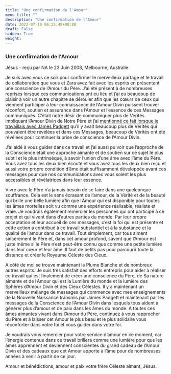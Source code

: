 ```yaml
---
title: "Une confirmation de l'Amour"
menu_title: ""
description: "Une confirmation de l'Amour"
date: 2022-07-10 06:25:48+00:80
draft: False
hidden: True
weight:
---
```

### Une confirmation de l'Amour

Jésus - reçu par NA le 23 Juin 2008, Melbourne, Australie.

Je suis avec vous ce soir pour confirmer le merveilleux partage et le travail de collaboration que vous et Zara avez fait avec les esprits en présentant une conscience de l’Amour du Père. J’ai été présent à de nombreuses reprises lorsque ces communications ont eu lieu et j’ai eu beaucoup de plaisir à voir un autre chapitre se dérouler afin que les cœurs de ceux qui viennent participer à leur connaissance de l’Amour Divin puissent trouver réconfort, soutien et assurance dans l’Amour et l’essence de ces Messages communiqués. C’était notre désir de communiquer plus de Vérités impliquant l’Amour Divin de Notre Père et j’ai [mentionné ce fait lorsque je travaillais avec James Padgett](/fr-james-padgett-messages/fr-padgett-messages-date-order/fr-padgett-messages-1920-1922/fr-1920-3-7-1-jep-jesus/) qu’il y avait beaucoup plus de Vérités qui pouvaient être révélées et dans ces Messages, beaucoup de Vérités ont été révélées pour continuer la prise de conscience de l’Amour Divin.

J’ai aidé à vous guider dans ce travail et j’ai aussi pu voir que l’approche de la Conscience était une approche aimante et de soutien sur ce sujet le plus subtil et le plus intrinsèque, à savoir l’union d’une âme avec l’âme du Père. Vous avez tous les deux bien écouté et vous avez tous les deux bien reçu et aussi votre propre condition d’âme était suffisamment développée avant ces messages pour que nos communications avec vous soient les plus accessibles et révélatrices dans leur essence.

Vivre avec le Père n’a jamais besoin de se faire dans une quelconque souffrance. Cela est le sens écrasant de l’amour, de la Vérité et de la beauté qui brille une belle lumière afin que l’Amour qui est disponible pour toutes les âmes mortelles soit vu comme une expérience réalisable, réaliste et vraie. Je voudrais également remercier les personnes qui ont participé à ce projet et qui vivent dans d’autres parties du monde. Par leur propre acceptation et leur accueil de ces messages, c’est la foi qui est présente et cette action a contribué à ce travail substantiel et à la substance et la qualité de l’amour dans ce travail. Tout simplement, car tous aiment sincèrement le Père et, dans cet amour profond, savent que l’Amour est juste même si le Père n’est peut-être connu que comme une petite lumière dans leur cœur et leur âme. Il faut de petits pas pour parcourir toute la distance et créer le Royaume Céleste des Cieux.

A côté de moi se trouve maintenant la Plume Blanche et de nombreux autres esprits. Je suis très satisfait des efforts entrepris pour aider à réaliser ce travail qui est finalement de créer une conscience du Père, de Sa nature aimante et de l’Amour qui est la Lumière du monde et la lumière des Sphères d’Amour Divin et des Cieux Célestes. Il y a maintenant un merveilleux mélange de messages qui commence avec mes enseignements de la Nouvelle Naissance transmis par James Padgett et maintenant par les messages de la Conscience de l’Amour Divin dans lesquels tous aident à générer plus d’amour et de paix dans les âmes du monde. A toutes ces âmes aimantes vivant dans l’Amour du Père, continuez à vous rapprocher du Père et à laisser cet Amour le plus beau et le plus solidaire vous réconforter dans votre foi et vous guider dans votre foi.

Je voudrais vous remercier pour votre service d’amour en ce moment, car l’énergie contenue dans ce travail brillera comme une lumière pour que les âmes apprennent et deviennent conscientes du grand cadeau de l’Amour Divin et des cadeaux que cet Amour apporte à l’âme pour de nombreuses années à venir à partir de ce jour.

Amour et bénédictions, amour et paix votre frère Céleste aimant, Jésus.
